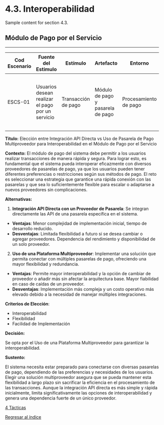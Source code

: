 # 4.3. Interoperabilidad

Sample content for section 4.3.
## Módulo de Pago por el Servicio
---
| **Cod Escenario** | **Fuente del Estimulo** | **Estímulo**                    | **Artefacto** | **Entorno**                  | **Respuesta**                      | **Medida de Respuesta**   |
|------------------|-------------------------|----------------------------------------|-------------------------|--------------------------------|-------------------------------------|-------------------------------------------------------------|
| 	ESCS-01 | Usuarios desean realizar el pago por un servicio |Transacción de pago  	| Módulo de pago y pasarela de pago  |Procesamiento de pago  	| El sistema debe conectarse rápidamente con la pasarela de pago para realizar la transacción. | Tiempo en la conexión con la pasarela de pago menor a 1 segundo          |

**Título:**
Elección entre Integración API Directa vs Uso de Pasarela de Pago Multiproveedor para Interoperabilidad en el Módulo de Pago por el Servicio

**Contexto:**
El módulo de pago del sistema debe permitir a los usuarios realizar transacciones de manera rápida y segura. Para lograr esto, es fundamental que el sistema pueda interoperar eficazmente con diversos proveedores de pasarelas de pago, ya que los usuarios pueden tener diferentes preferencias o restricciones según sus métodos de pago. El reto es seleccionar una estrategia que garantice una rápida conexión con las pasarelas y que sea lo suficientemente flexible para escalar o adaptarse a nuevos proveedores sin complicaciones.

**Alternativas:**

1. **Integración API Directa con un Proveedor de Pasarela**:
Se integran directamente las API de una pasarela específica en el sistema.

- **Ventajas**: Menor complejidad de implementación inicial, tiempo de desarrollo reducido.
- **Desventajas**: Limitada flexibilidad a futuro si se desea cambiar o agregar proveedores. Dependencia del rendimiento y disponibilidad de un solo proveedor.

2. **Uso de una Plataforma Multiproveedor**:
Implementar una solución que permita conectar con múltiples pasarelas de pago, ofreciendo una mayor flexibilidad y redundancia.

- **Ventajas**: Permite mayor interoperabilidad y la opción de cambiar de proveedor o añadir más sin afectar la arquitectura base. Mayor fiabilidad en caso de caídas de un proveedor.
- **Desventajas**: Implementación más compleja y un costo operativo más elevado debido a la necesidad de manejar múltiples integraciones.


**Criterios de Elección**:

- Interoperabilidad
- Flexibilidad
- Facilidad de Implementación

**Decisión:**

Se opta por el Uso de una Plataforma Multiproveedor para garantizar la interoperabilidad.

**Sustento:**

El sistema necesita estar preparado para conectarse con diversas pasarelas de pago, dependiendo de las preferencias y necesidades de los usuarios. Elegir una solución multiproveedor asegura que se pueda mantener esta flexibilidad a largo plazo sin sacrificar la eficiencia en el procesamiento de las transacciones. Aunque la integración API directa es más simple y rápida inicialmente, limita significativamente las opciones de interoperabilidad y genera una dependencia fuerte de un único proveedor.






[4 Tácticas](../4.md)

[Regresar al índice](../../README.md)
